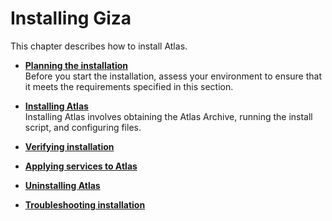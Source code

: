 # Installing Giza

This chapter describes how to install Atlas.

-   **[Planning the installation](../topics/planinstall.md)**  
Before you start the installation, assess your environment to ensure that it meets the requirements specified in this section.
-   **[Installing Atlas](../topics/installingatlas.md)**  
Installing Atlas involves obtaining the Atlas Archive, running the install script, and configuring files.
-   **[Verifying installation](../topics/verifyinstall.md)**  

-   **[Applying services to Atlas](../topics/applyservices.md)**  

-   **[Uninstalling Atlas](../topics/uninstallingatlas.md)**  

-   **[Troubleshooting installation](../topics/troubleshoot.md)**  

